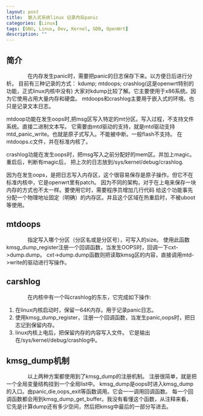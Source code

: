 ```yaml
---
layout: post
title:  嵌入式系统linux 记录内存panic
categories: [Linux]
tags: [GNU, Linux, Dev, Kernel, GDB, OpenWrt]
description: ""
---
```


## 简介
&emsp;&emsp;&emsp;&emsp;在内存发生panic时，需要把panic的日志保存下来。以方便日后进行分析。
目前有三种记录的方式： kdump; mtdoops; crashlog(这是openwrt特别的功能，正式linux内核中没有)
大家对kdump比较了解。它主要使用于x86系统。因为它使用占用大量内存和硬盘。
mtdoops和crashlog主要用于嵌入式的环境。也只是记录文本日志。

mtdoop功能在发生oops时,把msg区写入特定的mt分区。写入过程，不支持文件系统。直接二进制文本写。
它需要由mtd驱动的支持，就是mtd驱动支持mtd_panic_write。也就是原子式写入。不能被中断。一般flash不支持。
在mtdoops.c文件，并在标准内核了。

crashlog功能在发生oops时，把msg写入之前分配好的mem区。并加上magic。重启后，判断有magic后，
把上次的日志放到/sys/kernel/debug/crashlog.

因为在发生oops，是把日志写入内存区，这个很容易保存是原子操作。但它不在标准内核中，它是openwrt里有patch。
因为不同的架构，对于在上电来保存一块内存的方式也不太一样。要使用它时，需要程序员增加几行代码
给这个功能事先分配一个物理地址固定（明确）的内存区。并且这个区域在热重启时，不被uboot等使用。

## mtdoops
&emsp;&emsp;&emsp;&emsp;指定写入哪个分区（分区名或是分区号），可写入的size。
使用此函数 kmsg_dump_register注册一个回调函数，当发生OOPS时，回调一下cxt->dump.dump。
cxt->dump.dump函数则把读取kmsg区的内容，直接调用mtd->write的驱动进行写操作。

## carshlog
&emsp;&emsp;&emsp;&emsp;在内核中有一个叫crashlog的东东，它完成如下操作:

1. 在linux内核启动时，保留一64K内存。用于记录panic日志。
2. 使用kmsg_dump_register，注册一个回调函数，当发生panic,oops时，把日志记到保留内存。
3. linux内核上电后，把保留内存的内容写入文件。 它是输出在/sys/kernel/debug/crashlog中。

## kmsg_dump机制
&emsp;&emsp;&emsp;&emsp;以上两种方案都使用到了kmsg_dump的注册机制。
注册很简单，就是把一个全局变量结构挂到一个全局list中。
kmsg_dump是oops时进入kmsg_dump的入口。由panic,die,oops_exit等函数调用。它会一一调用回调函数。
每一个回调函数都会用到kmsg_dump_get_buffer。我没有看懂这个函数，从注释来看，
它先是计算dump还有多少空间，然后把kmsg中最后的一部分写进去。




